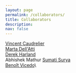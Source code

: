 ```yaml
---
layout: page
permalink: /collaborators/
title: Collaborators
description:
nav: false
---
```



<a href="https://eps.leeds.ac.uk/maths/staff/4011/dr-vincent-caudrelier" target="_self">Vincent Caudrelier</a>\
<a href="https://sites.google.com/view/martadellatti" target="_self">Marta Dell'Atti</a>\
<a href="https://eps.leeds.ac.uk/maths/staff/4034/dr-derek-harland" target="_self">Derek Harland</a>\
Abhishek Mathur
<a href="https://sumatisuryaswebpage.wordpress.com" target="_self">Sumati Surya</a>\
<a href="https://www.york.ac.uk/maths/people/benoit-vicedo" target="_self">Benoît Vicedo</a>\